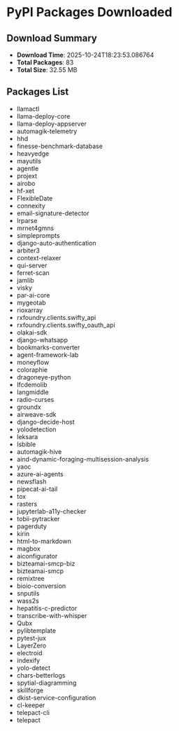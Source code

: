 # PyPI Packages Downloaded

## Download Summary
- **Download Time**: 2025-10-24T18:23:53.086764
- **Total Packages**: 83
- **Total Size**: 32.55 MB

## Packages List
- llamactl
- llama-deploy-core
- llama-deploy-appserver
- automagik-telemetry
- hhd
- finesse-benchmark-database
- heavyedge
- mayutils
- agentle
- projext
- airobo
- hf-xet
- FlexibleDate
- connexity
- email-signature-detector
- lrparse
- mrnet4gmns
- simpleprompts
- django-auto-authentication
- arbiter3
- context-relaxer
- qui-server
- ferret-scan
- jamlib
- visky
- par-ai-core
- mygeotab
- rioxarray
- rxfoundry.clients.swifty_api
- rxfoundry.clients.swifty_oauth_api
- olakai-sdk
- django-whatsapp
- bookmarks-converter
- agent-framework-lab
- moneyflow
- coloraphie
- dragoneye-python
- lfcdemolib
- langmiddle
- radio-curses
- groundx
- airweave-sdk
- django-decide-host
- yolodetection
- leksara
- lsbible
- automagik-hive
- aind-dynamic-foraging-multisession-analysis
- yaoc
- azure-ai-agents
- newsflash
- pipecat-ai-tail
- tox
- rasters
- jupyterlab-a11y-checker
- tobii-pytracker
- pagerduty
- kirin
- html-to-markdown
- magbox
- aiconfigurator
- bizteamai-smcp-biz
- bizteamai-smcp
- remixtree
- bioio-conversion
- snputils
- wass2s
- hepatitis-c-predictor
- transcribe-with-whisper
- Qubx
- pylibtemplate
- pytest-jux
- LayerZero
- electroid
- indexify
- yolo-detect
- chars-betterlogs
- spytial-diagramming
- skillforge
- dkist-service-configuration
- cl-keeper
- telepact-cli
- telepact
